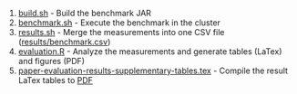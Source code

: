 1. [build.sh](build.sh) - Build the benchmark JAR
2. [benchmark.sh](benchmark.sh) - Execute the benchmark in the cluster
3. [results.sh](results.sh) - Merge the measurements into one CSV file ([results/benchmark.csv](results/benchmark.csv))
4. [evaluation.R](evaluation.R) - Analyze the measurements and generate tables (LaTex) and figures (PDF)
5. [paper-evaluation-results-supplementary-tables.tex](paper-evaluation-results-supplementary-tables.tex) - Compile the result LaTex tables to [PDF](paper-evaluation-results-supplementary-tables.pdf)

